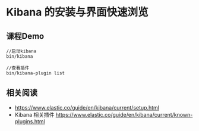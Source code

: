 # Kibana 的安装与界面快速浏览
## 课程Demo
```
//启动kibana
bin/kibana

//查看插件
bin/kibana-plugin list

```
## 相关阅读
- https://www.elastic.co/guide/en/kibana/current/setup.html
- Kibana 相关插件 https://www.elastic.co/guide/en/kibana/current/known-plugins.html
